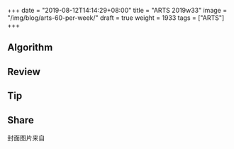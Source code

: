 +++
date = "2019-08-12T14:14:29+08:00"
title = "ARTS 2019w33"
image = "/img/blog/arts-60-per-week/"
draft = true
weight = 1933
tags = ["ARTS"]
+++


<!--more-->

## Algorithm

## Review


## Tip

## Share


封面图片来自 []() <a href="h"><i class="fa fa-dribbble" aria-hidden="true"></i> </a>